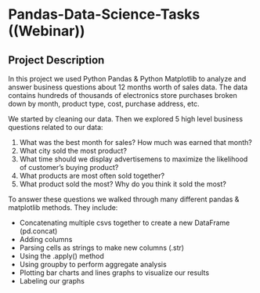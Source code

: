 # Pandas-Data-Science-Tasks ((Webinar))

## Project Description

In this project we used Python Pandas & Python Matplotlib to analyze and answer business questions about 12 months worth of sales data. The data contains hundreds of thousands of electronics store purchases broken down by month, product type, cost, purchase address, etc. 

We started by cleaning our data. Then we explored 5 high level business questions related to our data:
<ol>
<li>What was the best month for sales? How much was earned that month?</li>
<li>What city sold the most product?</li>
<li>What time should we display advertisemens to maximize the likelihood of customer’s buying product?</li>
<li>What products are most often sold together?</li>
<li>What product sold the most? Why do you think it sold the most?</li>
</ol>

To answer these questions we walked through many different pandas & matplotlib methods. They include:

<ul>
<li>Concatenating multiple csvs together to create a new DataFrame (pd.concat)</li>
<li>Adding columns</li>
<li>Parsing cells as strings to make new columns (.str)</li>
<li>Using the .apply() method</li>
<li>Using groupby to perform aggregate analysis</li>
<li>Plotting bar charts and lines graphs to visualize our results</li>
<li>Labeling our graphs</li>
</ul>
